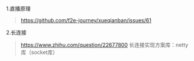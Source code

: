 1.直播原理
> https://github.com/f2e-journey/xueqianban/issues/61

2.长连接
> https://www.zhihu.com/question/22677800
> 长连接实现方案库：netty库（socket库）
